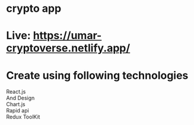 # crypto app 
# Live: https://umar-cryptoverse.netlify.app/
# Create using following technologies
React.js</br>
And Design</br>
Chart.js</br>
Rapid api</br>
Redux ToolKit</br>
